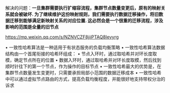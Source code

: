 解决的问题：**一旦集群需要执行扩缩容流程，集群节点数量变更后，原有的映射关系就会被破坏. 为了继续维护这份映射规则，我们需要执行数据迁移操作，将旧数据迁移到能够满足新映射关系的对应位置. 这必然会是一个很重的迁移流程，涉及影响的范围是全量的旧节点**

https://mp.weixin.qq.com/s/NZNVCZF8jiiPTAQ8Ievyrg

• 一致性哈希算法是一种适用于有状态服务的负载均衡策略
• 一致性哈希算法数据结构由一个首尾衔接的哈希环组成：
• 节点入环时，通过取哈希并对环长度取模，确定节点所在的位置
• 数据入环时，通过取哈希并对环长度取模，然后找到顺时针往下的第一个节点，作为操作的目标节点
• 一致性哈希最大的优势是，在集群节点数量发生变更时，只需要承担局部小范围的数据迁移成本
• 一致性哈希中可以通过虚拟节点路由的方式，提高负载均衡程度，并能很好地支持带权分治的诉求